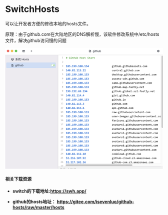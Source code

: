 # SwitchHosts

可以让开发者方便的修改本地的hosts文件。

原理：由于github.com在大陆地区的DNS解析慢，该软件修改系统中/etc/hosts文件，解决github访问慢的问题

![image-20220217154842524](./img/image-20220217154842524.png)

#### 相关下载资源

- **switch的下载地址:https://swh.app/**

- **github的hosts地址： https://gitee.com/isevenluo/github-hosts/raw/master/hosts**